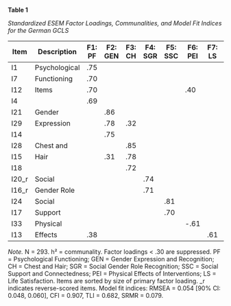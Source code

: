 **Table 1**

*Standardized ESEM Factor Loadings, Communalities, and Model Fit Indices for the German GCLS*

| Item | Description | F1: PF | F2: GEN | F3: CH | F4: SGR | F5: SSC | F6: PEI | F7: LS | h² |
|------|-------------|--------|----------|---------|----------|----------|----------|---------|-----|
| I1   | Psychological | .75 |          |          |          |          |          |          | .61 |
| I7   | Functioning  | .70 |          |          |          |          |          |          | .55 |
| I12  | Items       | .70 |          |          |          |          | .40      |          | .69 |
| I4   |             | .69 |          |          |          |          |          |          | .55 |
| I21  | Gender      |      | .86      |          |          |          |          |          | .81 |
| I29  | Expression  |      | .78      | .32      |          |          |          |          | .81 |
| I14  |             |      | .75      |          |          |          |          |          | .68 |
| I28  | Chest and   |      |          | .85      |          |          |          |          | .87 |
| I15  | Hair        |      | .31      | .78      |          |          |          |          | .79 |
| I18  |             |      |          | .72      |          |          |          |          | .71 |
| I20_r| Social      |      |          |          | .74      |          |          |          | .61 |
| I16_r| Gender Role |      |          |          | .71      |          |          |          | .64 |
| I24  | Social      |      |          |          |          | .81      |          |          | .79 |
| I17  | Support     |      |          |          |          | .70      |          |          | .63 |
| I33  | Physical    |      |          |          |          |          | -.61     |          | .58 |
| I13  | Effects     | .38  |          |          |          |          |          | .61      | .63 |

*Note.* N = 293. h² = communality. Factor loadings < .30 are suppressed. PF = Psychological Functioning; GEN = Gender Expression and Recognition; CH = Chest and Hair; SGR = Social Gender Role Recognition; SSC = Social Support and Connectedness; PEI = Physical Effects of Interventions; LS = Life Satisfaction. Items are sorted by size of primary factor loading. _r indicates reverse-scored items. Model fit indices: RMSEA = 0.054 [90% CI: 0.048, 0.060], CFI = 0.907, TLI = 0.682, SRMR = 0.079. 